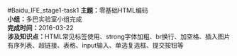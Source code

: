 #Baidu_IFE_stage1-task1
<strong>主题：</strong>零基础HTML编码<br />
<strong>小组：</strong>多巴实验室小组完成<br />
<strong>完成时间：</strong>2016-03-22<br />
<strong>涉及知识点：</strong>HTML常见标签使用、strong字体加粗、br换行、加空格、插入图片有序列表、超链接、表格、input输入、单选复选框、提交按钮等
